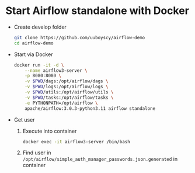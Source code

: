 # Start Airflow standalone with Docker

- Create develop folder

    ```bash
    git clone https://github.com/uuboyscy/airflow-demo
    cd airflow-demo
    ```

- Start via Docker

    ```bash
    docker run -it -d \
        --name airflow3-server \
        -p 8080:8080 \
        -v $PWD/dags:/opt/airflow/dags \
        -v $PWD/logs:/opt/airflow/logs \
        -v $PWD/utils:/opt/airflow/utils \
        -v $PWD/tasks:/opt/airflow/tasks \
        -e PYTHONPATH=/opt/airflow \
        apache/airflow:3.0.3-python3.11 airflow standalone
    ```

- Get user
    1. Execute into container
        ```bash
        docker exec -it airflow3-server /bin/bash
        ```
    2. Find user in `/opt/airflow/simple_auth_manager_passwords.json.generated` in container
